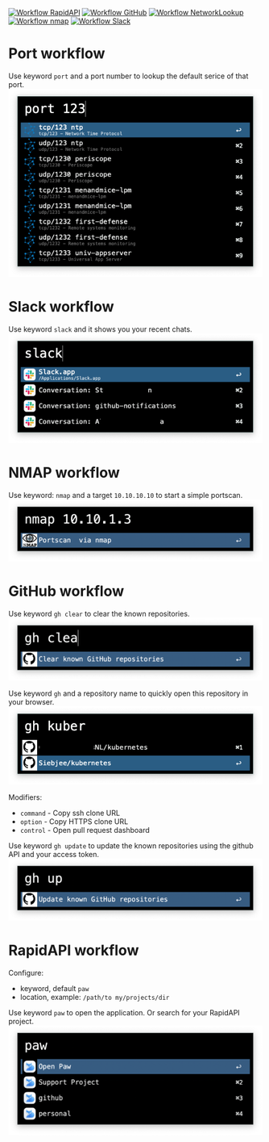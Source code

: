 [![Workflow RapidAPI](https://github.com/Siebjee/alfred-workflows/actions/workflows/rapidapi.yaml/badge.svg)](https://github.com/Siebjee/alfred-workflows/actions/workflows/rapidapi.yaml)
[![Workflow GitHub](https://github.com/Siebjee/alfred-workflows/actions/workflows/github.yaml/badge.svg)](https://github.com/Siebjee/alfred-workflows/actions/workflows/github.yaml)
[![Workflow NetworkLookup](https://github.com/Siebjee/alfred-workflows/actions/workflows/networklookup.yaml/badge.svg)](https://github.com/Siebjee/alfred-workflows/actions/workflows/networklookup.yaml)
[![Workflow nmap](https://github.com/Siebjee/alfred-workflows/actions/workflows/nmap.yaml/badge.svg)](https://github.com/Siebjee/alfred-workflows/actions/workflows/nmap.yaml)
[![Workflow Slack](https://github.com/Siebjee/alfred-workflows/actions/workflows/slack.yaml/badge.svg)](https://github.com/Siebjee/alfred-workflows/actions/workflows/slack.yaml)


# Port workflow
Use keyword `port` and a port number to lookup the default serice of that port.
![port](./screenshots/port.png)

# Slack workflow
Use keyword `slack` and it shows you your recent chats.
![slack](./screenshots/slack.png)

# NMAP workflow
Use keyword: `nmap` and a target `10.10.10.10` to start a simple portscan.
![nmap_scan](./screenshots/nmap_scan.png)

# GitHub workflow
Use keyword `gh clear` to clear the known repositories.
![gh_clear](./screenshots/gh_clear.png)

Use keyword `gh` and a repository name to quickly open this repository in your browser.
![gh_search](./screenshots/gh_search_1.png)

Modifiers:
- `command` - Copy ssh clone URL
- `option` - Copy HTTPS clone URL
- `control` - Open pull request dashboard

Use keyword `gh update` to update the known repositories using the github API and your access token.
![gh_update](./screenshots/gh_update.png)


# RapidAPI workflow
Configure:
- keyword, default `paw`
- location, example: `/path/to my/projects/dir`

Use keyword `paw` to open the application. Or search for your RapidAPI project.
![rapidapi](./screenshots/rapidapi.png)
